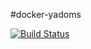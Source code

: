 #docker-yadoms

[![Build Status](https://travis-ci.org/jufab/docker-yadoms.svg?branch=master)](https://travis-ci.org/jufab/docker-yadoms)

